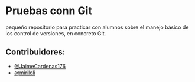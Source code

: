 # Pruebas conn Git
pequeño repositorio para practicar con alumnos sobre el manejo básico
de los control de versiones, en concreto Git.

## Contribuidores:
- [@JaimeCardenas176](https://github.com/JaimeCardenas176)
- [@miriloli](https://github.com/miriloli)